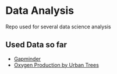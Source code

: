 # Data Analysis

Repo used for several data science analysis 

## Used Data so far

* [Gapminder](https://www.gapminder.org/data/)
* [Oxygen Production by Urban Trees](https://www.nrs.fs.fed.us/pubs/jrnl/2007/nrs_2007_nowak_001.pdf)

